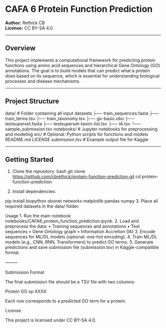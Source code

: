 # CAFA 6 Protein Function Prediction

**Author:** Rethick CB  
**License:** CC BY-SA 4.0  

---

## Overview

This project implements a computational framework for predicting protein functions using amino acid sequences and hierarchical Gene Ontology (GO) annotations. The goal is to build models that can predict what a protein does based on its sequence, which is essential for understanding biological processes and disease mechanisms.

---

## Project Structure

data/                  # Folder containing all input datasets
├── train_sequences.fasta
├── train_terms.tsv
├── train_taxonomy.tsv
├── go-basic.obo
├── testsuperset.fasta
├── testsuperset-taxon-list.tsv
├── IA.tsv
└── sample_submission.tsv
notebooks/             # Jupyter notebooks for preprocessing and modeling
src/                   # Optional: Python scripts for functions and models
README.md
LICENSE
submission.tsv         # Example output file for Kaggle



---

## Getting Started

1. Clone the repository:
bash
git clone https://github.com/cbrethick/protein-function-prediction.git
cd protein-function-prediction

2.	Install dependencies:

pip install biopython obonet networkx matplotlib pandas numpy
	3.	Place all required datasets in the data/ folder.

  Usage
	1.	Run the main notebook notebooks/CAFA6_protein_function_prediction.ipynb.
	2.	Load and preprocess the data:
	•	Training sequences and annotations
	•	Test sequences
	•	Gene Ontology graph
	•	Information Accretion (IA)
	3.	Encode sequences for ML/DL models (optional: one-hot encoding).
	4.	Train ML/DL models (e.g., CNN, RNN, Transformers) to predict GO terms.
	5.	Generate predictions and save submission file (submission.tsv) in Kaggle-compatible format.

⸻

Submission Format

The final submission file should be a TSV file with two columns:

Protein                     GO
sp                          XXXX

Each row corresponds to a predicted GO term for a protein.

License

This project is licensed under CC BY-SA 4.0.



